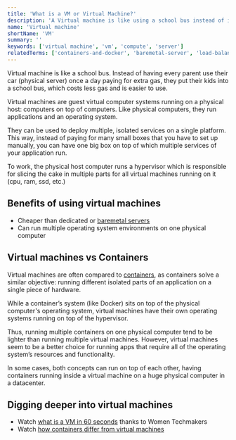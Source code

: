```yaml
---
title: 'What is a VM or Virtual Machine?'
description: 'A Virtual machine is like using a school bus instead of individual cars to bring children to school: shared resources, less expensive & easier to use.'
name: 'Virtual machine'
shortName: 'VM'
summary: ''
keywords: ['virtual machine', 'vm', 'compute', 'server']
relatedTerms: ['containers-and-docker', 'baremetal-server', 'load-balancer']
---
```


Virtual machine is like a school bus. Instead of having every parent use their car (physical server) once a day paying for extra gas, they put their kids into a school bus, which costs less gas and is easier to use.

Virtual machines are guest virtual computer systems running on a physical host: computers on top of computers. Like physical computers, they run applications and an operating system.

They can be used to deploy multiple, isolated services on a single platform. This way, instead of paying for many small boxes that you have to set up manually, you can have one big box on top of which multiple services of your application run.

To work, the physical host computer runs a hypervisor which is responsible for slicing the cake in multiple parts for all virtual machines running on it (cpu, ram, ssd, etc.)

## Benefits of using virtual machines

- Cheaper than dedicated or [baremetal servers](#baremetal-server 'What is a Baremetal server?')
- Can run multiple operating system environments on one physical computer

## Virtual machines vs Containers

Virtual machines are often compared to [containers](#containers-and-docker 'What is a Container and Docker?'), as containers solve a similar objective: running different isolated parts of an application on a single piece of hardware.

While a container’s system (like Docker) sits on top of the physical computer's operating system, virtual machines have their own operating systems running on top of the hypervisor.

Thus, running multiple containers on one physical computer tend to be lighter than running multiple virtual machines. However, virtual machines seem to be a better choice for running apps that require all of the operating system’s resources and functionality.

In some cases, both concepts can run on top of each other, having containers running inside a virtual machine on a huge physical computer in a datacenter.

## Digging deeper into virtual machines

- Watch [what is a VM in 60 seconds](https://www.youtube.com/watch?v=N5gworNCJuY) thanks to Women Techmakers
- Watch [how containers differ from virtual machines](https://www.youtube.com/watch?v=TvnZTi_gaNc)
